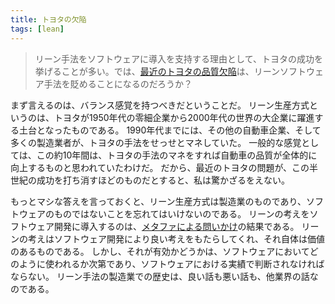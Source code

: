 ```yaml
---
title: トヨタの欠陥
tags: [lean]
---
```






> リーン手法をソフトウェアに導入を支持する理由として、トヨタの成功を挙げることが多い。では、[最近のトヨタの品質欠陥](http://www.guardian.co.uk/business/toyota)は、リーンソフトウェア手法を貶めることになるのだろうか？



まず言えるのは、バランス感覚を持つべきだということだ。
リーン生産方式というのは、トヨタが1950年代の零細企業から2000年代の世界の大企業に躍進する土台となったものである。
1990年代までには、その他の自動車企業、そして多くの製造業者が、トヨタの手法をせっせとマネしていた。
一般的な感覚としては、この約10年間は、トヨタの手法のマネをすれば自動車の品質が全体的に向上するものと思われていたわけだ。
だから、最近のトヨタの問題が、この半世紀の成功を打ち消すほどのものだとすると、私は驚かざるをえない。



もっとマシな答えを言っておくと、リーン生産方式は製造業のものであり、ソフトウェアのものではないことを忘れてはいけないのである。
リーンの考えをソフトウェア開発に導入するのは、[メタファによる問いかけ](/MetaphoricQuestioning)の結果である。
リーンの考えはソフトウェア開発により良い考えをもたらしてくれ、それ自体は価値のあるものである。
しかし、それが有効かどうかは、ソフトウェアにおいてどのように使われるか次第であり、ソフトウェアにおける実績で判断されなければならない。
リーン手法の製造業での歴史は、良い話も悪い話も、他業界の話なのである。
